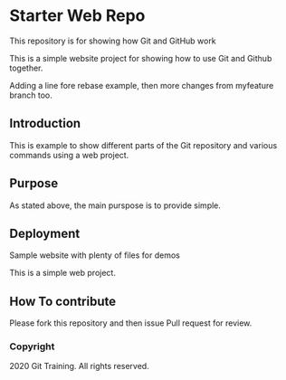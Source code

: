 # Starter Web Repo

This repository is for showing how Git and GitHub work

This is a simple website project for
showing how to use Git and Github together.

Adding a line fore rebase example, then
more changes from myfeature branch too.

## Introduction

This is example to show different parts
of the Git repository and various commands
using a web project.

## Purpose

As stated above, the main purspose is to provide
simple.

## Deployment

Sample website with plenty of files for demos

This is a simple web project.

## How To contribute

Please fork this repository and then issue Pull request for review.

### Copyright

2020 Git Training. All rights reserved.

